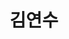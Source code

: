---
layout: hubs
key: Q12587966
title: 김연수
name: 김연수
image: 
description: 대한민국의 기업인
score: 2.7898672023211692e-05
degree: 4
---